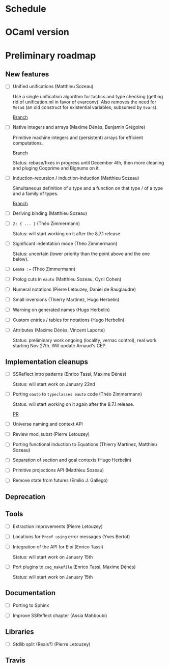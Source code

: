 # Schedule

# OCaml version

# Preliminary roadmap

## New features

- [ ] Unified unifications (Matthieu Sozeau)

  Use a single unification algorithm for tactics and type checking (getting
  rid of unification.ml in favor of evarconv). Also removes the need for `Meta`s
  (an old construct for existential variables, subsumed by `Evar`s).

  [Branch](https://github.com/mattam82/coq/tree/unifall)

- [ ] Native integers and arrays (Maxime Dénès, Benjamin Grégoire)

  Primitive machine integers and (persistent) arrays for efficient computations.
  
  [Branch](https://github.com/maximedenes/coq/tree/vm-clambda)
  
  Status: rebase/fixes in progress until December 4th, then more cleaning and pluging Coqprime and Bignums on it.

- [ ] Induction-recursion / induction-induction (Matthieu Sozeau)

  Simultaneous definition of a type and a function on that type / of a type and
  a family of types.

  [Branch](https://github.com/mattam82/coq/tree/IR)
  
- [ ] Deriving binding (Matthieu Sozeau)

- [ ] `2: { ... }` (Théo Zimmermann)

  Status: will start working on it after the 8.7.1 release.

- [ ] Significant indentation mode (Théo Zimmermann)

  Status: uncertain (lower priority than the point above and the one below).

- [ ] `Lemma :=` (Théo Zimmermann)

- [ ] Prolog cuts in `eauto` (Matthieu Sozeau, Cyril Cohen)

- [ ] Numeral notations (Pierre Letouzey, Daniel de Rauglaudre)

- [ ] Small inversions (Thierry Martinez, Hugo Herbelin)

- [ ] Warning on generated names (Hugo Herbelin)

- [ ] Custom entries / tables for notations (Hugo Herbelin)

- [ ] Attributes (Maxime Dénès, Vincent Laporte)

  Status: preliminary work ongoing (locality, vernac control), real work starting Nov 27th. Will update Arnaud's CEP.

## Implementation cleanups

- [ ] SSReflect intro patterns (Enrico Tassi, Maxime Dénès)

  Status: will start work on January 22nd

- [ ] Porting `eauto` to `typeclasses eauto` code (Théo Zimmermann)

  Status: will start working on it again after the 8.7.1 release.
  
  [PR](https://github.com/coq/coq/pull/721)

- [ ] Universe naming and context API

- [ ] Review mod\_subst (Pierre Letouzey)

- [ ] Porting functional induction to Equations (Thierry Martinez, Matthieu Sozeau)

- [ ] Separation of section and goal contexts (Hugo Herbelin)

- [ ] Primitive projections API (Matthieu Sozeau)

- [ ] Remove state from futures (Emilio J. Gallego)

## Deprecation

## Tools

- [ ] Extraction improvements (Pierre Letouzey)

- [ ] Locations for `Proof using` error messages (Yves Bertot)

- [ ] Integration of the API for Elpi (Enrico Tassi)

  Status: will start work on January 15th

- [ ] Port plugins to `coq_makefile` (Enrico Tassi, Maxime Dénès)

  Status: will start work on January 15th

## Documentation

- [ ] Porting to Sphinx

- [ ] Improve SSReflect chapter (Assia Mahboubi)

## Libraries

- [ ] Stdlib split (Reals?) (Pierre Letouzey)

## Travis

